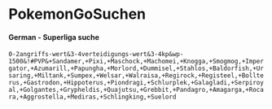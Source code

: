 # PokemonGoSuchen

#### German - Superliga suche
`0-2angriffs-wert&3-4verteidigungs-wert&3-4kp&wp-1500&!#PVP&+Sandamer,+Pixi,+Maschock,+Machomei,+Knogga,+Smogmog,+Impergator,+Azumarill,+Papungha,+Morlord,+Dummisel,+Stahlos,+Baldorfish,+Ursaring,+Miltank,+Sumpex,+Welsar,+Walraisa,+Regirock,+Registeel,+Bollterus,+Gastrodon,+Hippoterus,+Piondragi,+Schlurplek,+Galagladi,+Serpiroyal,+Golgantes,+Grypheldis,+Quajutsu,+Grebbit,+Pandagro,+Amagarga,+Rocara,+Aggrostella,+Mediras,+Schlingking,+Suelord`

